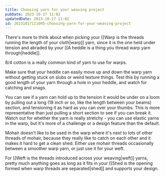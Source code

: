 ```yaml
---
title: Choosing yarn for your weaving project
pubDate: 2023-10-17 11:02
updatedDate: 2023-10-17 11:02
id: 20231017111095-choosing-yarn-for-your-weaving-project
---
```

There's more to think about when picking your [[Warp is the threads running the length of your cloth|warp]] yarn, since it is the one held under tension and abraded by your [[A heddle is a thing you thread warp yarn through|heddle]]. 

8/4 cotton is a really common kind of yarn to use for warps.

Make sure that your heddle can easily move up and down the warp yarn without getting stuck on slubs or weird texture things. Test this by running a good length of your yarn through a hole in your heddle, and watch for catching and snags. 

You can see if a yarn can hold up to the tension it would be under on a loom by pulling out a long (18 inch or so, like the length between your beams) section, and tensioning it as hard as you can over your thumbs. This is more representative than just pulling a short section to see if you can break it. Watch out for whether the yarn is really stretchy - you can use elastic yarns in the warp, but it's more of a challenge or a design feature than the default.

Mohair doesn't like to be used in the warp where it's next to lots of other threads of mohair, because they really like to catch on each other and it makes it hard to get a clean shed. Either use mohair threads occasionally between a smoother warp yarn, or just use it for your weft.

For [[Weft is the threads introduced across your weaving|weft]] yarns, pretty much anything goes as long as it fits in your [[Shed is the opening formed when warp threads are separated|shed]] and supports your design.